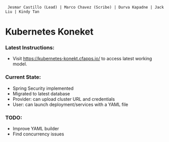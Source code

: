 
```
 Jesmar Castillo (Lead) | Marco Chavez (Scribe) | Durva Kapadne | Jack Liu | Kindy Tan
```
# Kubernetes Koneket

### Latest Instructions:
- Visit https://kubernetes-konekt.cfapps.io/ to access latest working model.

### Current State:
- Spring Security implemented
- Migrated to latest database
- Provider: can upload cluster URL and credentials
- User: can launch deployment/services with a YAML file

### TODO:
- Improve YAML builder
- Find concurrency issues
